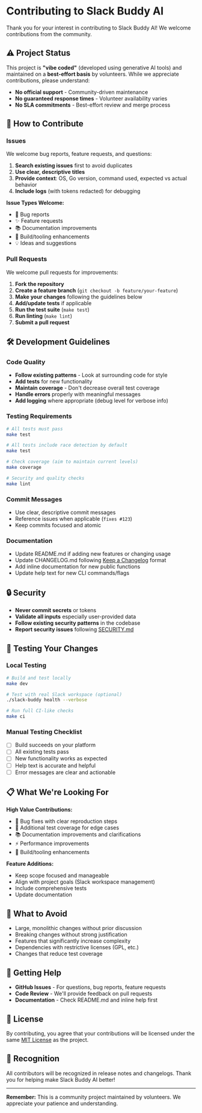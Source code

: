 # Contributing to Slack Buddy AI

Thank you for your interest in contributing to Slack Buddy AI! We welcome contributions from the community.

## ⚠️ Project Status

This project is **"vibe coded"** (developed using generative AI tools) and maintained on a **best-effort basis** by volunteers. While we appreciate contributions, please understand:

- **No official support** - Community-driven maintenance
- **No guaranteed response times** - Volunteer availability varies
- **No SLA commitments** - Best-effort review and merge process

## 🤝 How to Contribute

### Issues

We welcome bug reports, feature requests, and questions:

1. **Search existing issues** first to avoid duplicates
2. **Use clear, descriptive titles** 
3. **Provide context**: OS, Go version, command used, expected vs actual behavior
4. **Include logs** (with tokens redacted) for debugging

**Issue Types Welcome:**
- 🐛 Bug reports
- ✨ Feature requests  
- 📚 Documentation improvements
- 🔧 Build/tooling enhancements
- 💡 Ideas and suggestions

### Pull Requests

We welcome pull requests for improvements:

1. **Fork the repository**
2. **Create a feature branch** (`git checkout -b feature/your-feature`)
3. **Make your changes** following the guidelines below
4. **Add/update tests** if applicable
5. **Run the test suite** (`make test`)
6. **Run linting** (`make lint`) 
7. **Submit a pull request**

## 🛠️ Development Guidelines

### Code Quality

- **Follow existing patterns** - Look at surrounding code for style
- **Add tests** for new functionality
- **Maintain coverage** - Don't decrease overall test coverage
- **Handle errors** properly with meaningful messages
- **Add logging** where appropriate (debug level for verbose info)

### Testing Requirements

```bash
# All tests must pass
make test

# All tests include race detection by default
make test

# Check coverage (aim to maintain current levels)
make coverage

# Security and quality checks
make lint
```

### Commit Messages

- Use clear, descriptive commit messages
- Reference issues when applicable (`fixes #123`)
- Keep commits focused and atomic

### Documentation

- Update README.md if adding new features or changing usage
- Update CHANGELOG.md following [Keep a Changelog](https://keepachangelog.com/) format
- Add inline documentation for new public functions
- Update help text for new CLI commands/flags

## 🔒 Security

- **Never commit secrets** or tokens
- **Validate all inputs** especially user-provided data
- **Follow existing security patterns** in the codebase
- **Report security issues** following [SECURITY.md](SECURITY.md)

## 🧪 Testing Your Changes

### Local Testing

```bash
# Build and test locally
make dev

# Test with real Slack workspace (optional)
./slack-buddy health --verbose

# Run full CI-like checks
make ci
```

### Manual Testing Checklist

- [ ] Build succeeds on your platform
- [ ] All existing tests pass
- [ ] New functionality works as expected
- [ ] Help text is accurate and helpful
- [ ] Error messages are clear and actionable

## 📋 What We're Looking For

**High Value Contributions:**
- 🐛 Bug fixes with clear reproduction steps
- 🧪 Additional test coverage for edge cases
- 📚 Documentation improvements and clarifications
- ⚡ Performance improvements
- 🔧 Build/tooling enhancements

**Feature Additions:**
- Keep scope focused and manageable
- Align with project goals (Slack workspace management)
- Include comprehensive tests
- Update documentation

## 🚫 What to Avoid

- Large, monolithic changes without prior discussion
- Breaking changes without strong justification
- Features that significantly increase complexity
- Dependencies with restrictive licenses (GPL, etc.)
- Changes that reduce test coverage

## 💬 Getting Help

- **GitHub Issues** - For questions, bug reports, feature requests
- **Code Review** - We'll provide feedback on pull requests
- **Documentation** - Check README.md and inline help first

## 📜 License

By contributing, you agree that your contributions will be licensed under the same [MIT License](LICENSE) as the project.

## 🙏 Recognition

All contributors will be recognized in release notes and changelogs. Thank you for helping make Slack Buddy AI better!

---

**Remember:** This is a community project maintained by volunteers. We appreciate your patience and understanding.